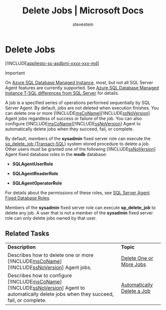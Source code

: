 ﻿---
title: "Delete Jobs | Microsoft Docs"
ms.custom: ""
ms.date: "01/19/2017"
ms.prod: sql
ms.prod_service: "sql-tools"
ms.component: "ssms-agent"
ms.reviewer: ""
ms.suite: "sql"
ms.technology: ssms
ms.tgt_pltfrm: ""
ms.topic: conceptual
helpviewer_keywords: 
  - "delete jobs"
ms.assetid: bffb915e-bc84-4417-aa35-183243ca3312
caps.latest.revision: 5
author: "stevestein"
ms.author: "sstein"
manager: craigg
monikerRange: "= azuresqldb-mi-current || >= sql-server-2016 || = sqlallproducts-allversions"
---
# Delete Jobs
[!INCLUDE[appliesto-ss-asdbmi-xxxx-xxx-md](../../includes/appliesto-ss-asdbmi-xxxx-xxx-md.md)]

> [!IMPORTANT]  
> On [Azure SQL Database Managed Instance](https://docs.microsoft.com/azure/sql-database/sql-database-managed-instance), most, but not all SQL Server Agent features are currently supported. See [Azure SQL Database Managed Instance T-SQL differences from SQL Server](https://docs.microsoft.com/azure/sql-database/sql-database-managed-instance-transact-sql-information#sql-server-agent) for details.

A job is a specified series of operations performed sequentially by SQL Server Agent. By default, jobs are not deleted when execution finishes. You can delete one or more [!INCLUDE[msCoName](../../includes/msconame_md.md)][!INCLUDE[ssNoVersion](../../includes/ssnoversion_md.md)] Agent jobs regardless of success or failure of the job. You can also configure [!INCLUDE[msCoName](../../includes/msconame_md.md)][!INCLUDE[ssNoVersion](../../includes/ssnoversion_md.md)] Agent to automatically delete jobs when they succeed, fail, or complete.  
  
By default, members of the **sysadmin** fixed server role can execute the [sp_delete_job (Transact-SQL)](http://msdn.microsoft.com/en-us/b85db6e4-623c-41f1-9643-07e5ea38db09) system stored procedure to delete a job. Other users must be granted one of the following [!INCLUDE[ssNoVersion](../../includes/ssnoversion_md.md)] Agent fixed database roles in the **msdb** database:  
  
-   **SQLAgentUserRole**  
  
-   **SQLAgentReaderRole**  
  
-   **SQLAgentOperatorRole**  
  
For details about the permissions of these roles, see [SQL Server Agent Fixed Database Roles](../../ssms/agent/sql-server-agent-fixed-database-roles.md).  
  
Members of the **sysadmin** fixed server role can execute **sp_delete_job** to delete any job. A user that is not a member of the **sysadmin** fixed server role can only delete jobs owned by that user.  
  
## Related Tasks  
  
|||  
|-|-|  
|**Description**|**Topic**|  
|Describes how to delete one or more [!INCLUDE[msCoName](../../includes/msconame_md.md)][!INCLUDE[ssNoVersion](../../includes/ssnoversion_md.md)] Agent jobs.|[Delete One or More Jobs](../../ssms/agent/delete-one-or-more-jobs.md)|  
|Describes how to configure [!INCLUDE[msCoName](../../includes/msconame_md.md)][!INCLUDE[ssNoVersion](../../includes/ssnoversion_md.md)] Agent to automatically delete jobs when they succeed, fail, or complete.|[Automatically Delete a Job](../../ssms/agent/automatically-delete-a-job.md)|  
  
